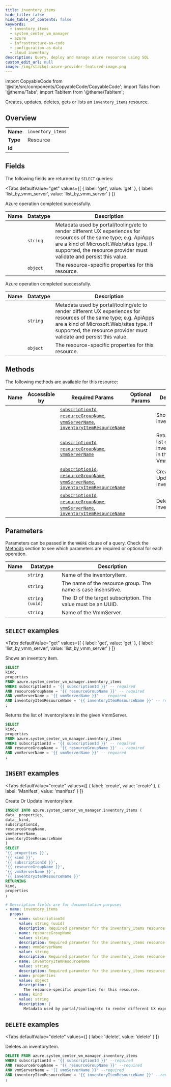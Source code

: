 ```yaml
--- 
title: inventory_items
hide_title: false
hide_table_of_contents: false
keywords:
  - inventory_items
  - system_center_vm_manager
  - azure
  - infrastructure-as-code
  - configuration-as-data
  - cloud inventory
description: Query, deploy and manage azure resources using SQL
custom_edit_url: null
image: /img/stackql-azure-provider-featured-image.png
---
```


import CopyableCode from '@site/src/components/CopyableCode/CopyableCode';
import Tabs from '@theme/Tabs';
import TabItem from '@theme/TabItem';

Creates, updates, deletes, gets or lists an <code>inventory_items</code> resource.

## Overview
<table><tbody>
<tr><td><b>Name</b></td><td><code>inventory_items</code></td></tr>
<tr><td><b>Type</b></td><td>Resource</td></tr>
<tr><td><b>Id</b></td><td><CopyableCode code="azure.system_center_vm_manager.inventory_items" /></td></tr>
</tbody></table>

## Fields

The following fields are returned by `SELECT` queries:

<Tabs
    defaultValue="get"
    values={[
        { label: 'get', value: 'get' },
        { label: 'list_by_vmm_server', value: 'list_by_vmm_server' }
    ]}
>
<TabItem value="get">

Azure operation completed successfully.

<table>
<thead>
    <tr>
    <th>Name</th>
    <th>Datatype</th>
    <th>Description</th>
    </tr>
</thead>
<tbody>
<tr>
    <td><CopyableCode code="kind" /></td>
    <td><code>string</code></td>
    <td>Metadata used by portal/tooling/etc to render different UX experiences for resources of the same type; e.g. ApiApps are a kind of Microsoft.Web/sites type.  If supported, the resource provider must validate and persist this value.</td>
</tr>
<tr>
    <td><CopyableCode code="properties" /></td>
    <td><code>object</code></td>
    <td>The resource-specific properties for this resource.</td>
</tr>
</tbody>
</table>
</TabItem>
<TabItem value="list_by_vmm_server">

Azure operation completed successfully.

<table>
<thead>
    <tr>
    <th>Name</th>
    <th>Datatype</th>
    <th>Description</th>
    </tr>
</thead>
<tbody>
<tr>
    <td><CopyableCode code="kind" /></td>
    <td><code>string</code></td>
    <td>Metadata used by portal/tooling/etc to render different UX experiences for resources of the same type; e.g. ApiApps are a kind of Microsoft.Web/sites type.  If supported, the resource provider must validate and persist this value.</td>
</tr>
<tr>
    <td><CopyableCode code="properties" /></td>
    <td><code>object</code></td>
    <td>The resource-specific properties for this resource.</td>
</tr>
</tbody>
</table>
</TabItem>
</Tabs>

## Methods

The following methods are available for this resource:

<table>
<thead>
    <tr>
    <th>Name</th>
    <th>Accessible by</th>
    <th>Required Params</th>
    <th>Optional Params</th>
    <th>Description</th>
    </tr>
</thead>
<tbody>
<tr>
    <td><a href="#get"><CopyableCode code="get" /></a></td>
    <td><CopyableCode code="select" /></td>
    <td><a href="#parameter-subscriptionId"><code>subscriptionId</code></a>, <a href="#parameter-resourceGroupName"><code>resourceGroupName</code></a>, <a href="#parameter-vmmServerName"><code>vmmServerName</code></a>, <a href="#parameter-inventoryItemResourceName"><code>inventoryItemResourceName</code></a></td>
    <td></td>
    <td>Shows an inventory item.</td>
</tr>
<tr>
    <td><a href="#list_by_vmm_server"><CopyableCode code="list_by_vmm_server" /></a></td>
    <td><CopyableCode code="select" /></td>
    <td><a href="#parameter-subscriptionId"><code>subscriptionId</code></a>, <a href="#parameter-resourceGroupName"><code>resourceGroupName</code></a>, <a href="#parameter-vmmServerName"><code>vmmServerName</code></a></td>
    <td></td>
    <td>Returns the list of inventoryItems in the given VmmServer.</td>
</tr>
<tr>
    <td><a href="#create"><CopyableCode code="create" /></a></td>
    <td><CopyableCode code="insert" /></td>
    <td><a href="#parameter-subscriptionId"><code>subscriptionId</code></a>, <a href="#parameter-resourceGroupName"><code>resourceGroupName</code></a>, <a href="#parameter-vmmServerName"><code>vmmServerName</code></a>, <a href="#parameter-inventoryItemResourceName"><code>inventoryItemResourceName</code></a></td>
    <td></td>
    <td>Create Or Update InventoryItem.</td>
</tr>
<tr>
    <td><a href="#delete"><CopyableCode code="delete" /></a></td>
    <td><CopyableCode code="delete" /></td>
    <td><a href="#parameter-subscriptionId"><code>subscriptionId</code></a>, <a href="#parameter-resourceGroupName"><code>resourceGroupName</code></a>, <a href="#parameter-vmmServerName"><code>vmmServerName</code></a>, <a href="#parameter-inventoryItemResourceName"><code>inventoryItemResourceName</code></a></td>
    <td></td>
    <td>Deletes an inventoryItem.</td>
</tr>
</tbody>
</table>

## Parameters

Parameters can be passed in the `WHERE` clause of a query. Check the [Methods](#methods) section to see which parameters are required or optional for each operation.

<table>
<thead>
    <tr>
    <th>Name</th>
    <th>Datatype</th>
    <th>Description</th>
    </tr>
</thead>
<tbody>
<tr id="parameter-inventoryItemResourceName">
    <td><CopyableCode code="inventoryItemResourceName" /></td>
    <td><code>string</code></td>
    <td>Name of the inventoryItem.</td>
</tr>
<tr id="parameter-resourceGroupName">
    <td><CopyableCode code="resourceGroupName" /></td>
    <td><code>string</code></td>
    <td>The name of the resource group. The name is case insensitive.</td>
</tr>
<tr id="parameter-subscriptionId">
    <td><CopyableCode code="subscriptionId" /></td>
    <td><code>string (uuid)</code></td>
    <td>The ID of the target subscription. The value must be an UUID.</td>
</tr>
<tr id="parameter-vmmServerName">
    <td><CopyableCode code="vmmServerName" /></td>
    <td><code>string</code></td>
    <td>Name of the VmmServer.</td>
</tr>
</tbody>
</table>

## `SELECT` examples

<Tabs
    defaultValue="get"
    values={[
        { label: 'get', value: 'get' },
        { label: 'list_by_vmm_server', value: 'list_by_vmm_server' }
    ]}
>
<TabItem value="get">

Shows an inventory item.

```sql
SELECT
kind,
properties
FROM azure.system_center_vm_manager.inventory_items
WHERE subscriptionId = '{{ subscriptionId }}' -- required
AND resourceGroupName = '{{ resourceGroupName }}' -- required
AND vmmServerName = '{{ vmmServerName }}' -- required
AND inventoryItemResourceName = '{{ inventoryItemResourceName }}' -- required
;
```
</TabItem>
<TabItem value="list_by_vmm_server">

Returns the list of inventoryItems in the given VmmServer.

```sql
SELECT
kind,
properties
FROM azure.system_center_vm_manager.inventory_items
WHERE subscriptionId = '{{ subscriptionId }}' -- required
AND resourceGroupName = '{{ resourceGroupName }}' -- required
AND vmmServerName = '{{ vmmServerName }}' -- required
;
```
</TabItem>
</Tabs>


## `INSERT` examples

<Tabs
    defaultValue="create"
    values={[
        { label: 'create', value: 'create' },
        { label: 'Manifest', value: 'manifest' }
    ]}
>
<TabItem value="create">

Create Or Update InventoryItem.

```sql
INSERT INTO azure.system_center_vm_manager.inventory_items (
data__properties,
data__kind,
subscriptionId,
resourceGroupName,
vmmServerName,
inventoryItemResourceName
)
SELECT 
'{{ properties }}',
'{{ kind }}',
'{{ subscriptionId }}',
'{{ resourceGroupName }}',
'{{ vmmServerName }}',
'{{ inventoryItemResourceName }}'
RETURNING
kind,
properties
;
```
</TabItem>
<TabItem value="manifest">

```yaml
# Description fields are for documentation purposes
- name: inventory_items
  props:
    - name: subscriptionId
      value: string (uuid)
      description: Required parameter for the inventory_items resource.
    - name: resourceGroupName
      value: string
      description: Required parameter for the inventory_items resource.
    - name: vmmServerName
      value: string
      description: Required parameter for the inventory_items resource.
    - name: inventoryItemResourceName
      value: string
      description: Required parameter for the inventory_items resource.
    - name: properties
      value: object
      description: |
        The resource-specific properties for this resource.
    - name: kind
      value: string
      description: |
        Metadata used by portal/tooling/etc to render different UX experiences for resources of the same type; e.g. ApiApps are a kind of Microsoft.Web/sites type.  If supported, the resource provider must validate and persist this value.
```
</TabItem>
</Tabs>


## `DELETE` examples

<Tabs
    defaultValue="delete"
    values={[
        { label: 'delete', value: 'delete' }
    ]}
>
<TabItem value="delete">

Deletes an inventoryItem.

```sql
DELETE FROM azure.system_center_vm_manager.inventory_items
WHERE subscriptionId = '{{ subscriptionId }}' --required
AND resourceGroupName = '{{ resourceGroupName }}' --required
AND vmmServerName = '{{ vmmServerName }}' --required
AND inventoryItemResourceName = '{{ inventoryItemResourceName }}' --required
;
```
</TabItem>
</Tabs>
